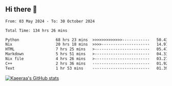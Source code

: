 ## Hi there 👋

<!--START_SECTION:waka-->

```txt
From: 03 May 2024 - To: 30 October 2024

Total Time: 134 hrs 26 mins

Python                68 hrs 23 mins  >>>>>>>>>>>>>------------   50.43 %
Nix                   20 hrs 18 mins  >>>>---------------------   14.97 %
HTML                  7 hrs 25 mins   >------------------------   05.47 %
Markdown              5 hrs 51 mins   >------------------------   04.33 %
Nix file              4 hrs 26 mins   >------------------------   03.27 %
C++                   2 hrs 36 mins   -------------------------   01.92 %
Text                  1 hr 53 mins    -------------------------   01.39 %
```

<!--END_SECTION:waka-->

[![Kaeeraa's GitHub stats](https://github-readme-stats.vercel.app/api?username=kaeeraa)](https://github.com/kaeeraa/github-readme-stats)
